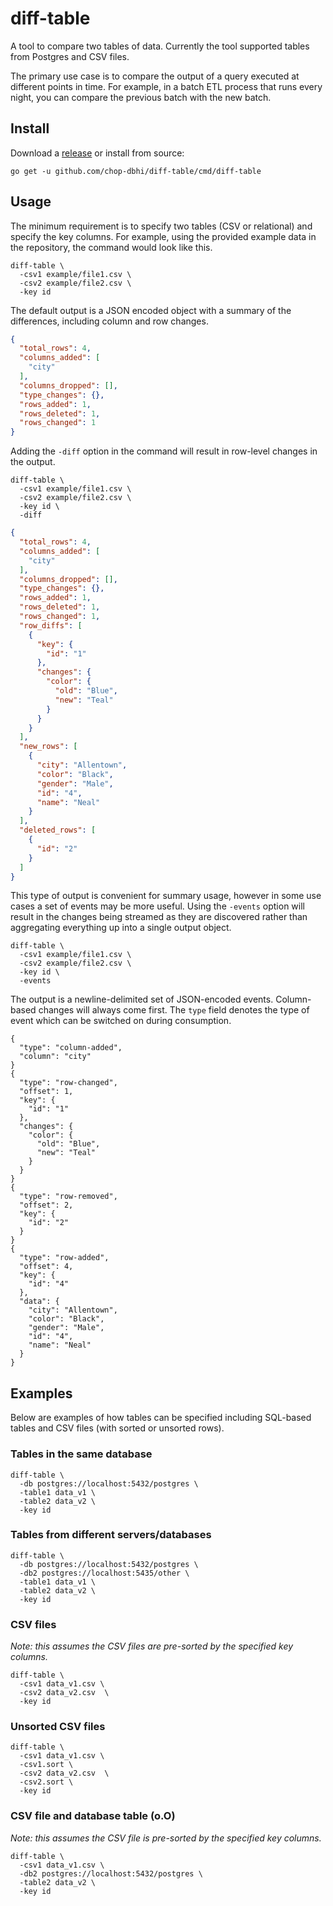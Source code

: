 # diff-table

A tool to compare two tables of data. Currently the tool supported tables from Postgres and CSV files.

The primary use case is to compare the output of a query executed at different points in time. For example, in a batch ETL process that runs every night, you can compare the previous batch with the new batch.

## Install

Download a [release](https://github.com/chop-dbhi/diff-table/releases) or install from source:

```
go get -u github.com/chop-dbhi/diff-table/cmd/diff-table
```

## Usage

The minimum requirement is to specify two tables (CSV or relational) and specify the key columns. For example, using the provided example data in the repository, the command would look like this.

```
diff-table \
  -csv1 example/file1.csv \
  -csv2 example/file2.csv \
  -key id
```

The default output is a JSON encoded object with a summary of the differences, including column and row changes.

```json
{
  "total_rows": 4,
  "columns_added": [
    "city"
  ],
  "columns_dropped": [],
  "type_changes": {},
  "rows_added": 1,
  "rows_deleted": 1,
  "rows_changed": 1
}
```

Adding the `-diff` option in the command will result in row-level changes in the output.

```
diff-table \
  -csv1 example/file1.csv \
  -csv2 example/file2.csv \
  -key id \
  -diff
```

```json
{
  "total_rows": 4,
  "columns_added": [
    "city"
  ],
  "columns_dropped": [],
  "type_changes": {},
  "rows_added": 1,
  "rows_deleted": 1,
  "rows_changed": 1,
  "row_diffs": [
    {
      "key": {
        "id": "1"
      },
      "changes": {
        "color": {
          "old": "Blue",
          "new": "Teal"
        }
      }
    }
  ],
  "new_rows": [
    {
      "city": "Allentown",
      "color": "Black",
      "gender": "Male",
      "id": "4",
      "name": "Neal"
    }
  ],
  "deleted_rows": [
    {
      "id": "2"
    }
  ]
}
```

This type of output is convenient for summary usage, however in some use cases a set of events may be more useful. Using the `-events` option will result in the changes being streamed as they are discovered rather than aggregating everything up into a single output object.

```
diff-table \
  -csv1 example/file1.csv \
  -csv2 example/file2.csv \
  -key id \
  -events
```

The output is a newline-delimited set of JSON-encoded events. Column-based changes will always come first. The `type` field denotes the type of event which can be switched on during consumption.

```jsons
{
  "type": "column-added",
  "column": "city"
}
{
  "type": "row-changed",
  "offset": 1,
  "key": {
    "id": "1"
  },
  "changes": {
    "color": {
      "old": "Blue",
      "new": "Teal"
    }
  }
}
{
  "type": "row-removed",
  "offset": 2,
  "key": {
    "id": "2"
  }
}
{
  "type": "row-added",
  "offset": 4,
  "key": {
    "id": "4"
  },
  "data": {
    "city": "Allentown",
    "color": "Black",
    "gender": "Male",
    "id": "4",
    "name": "Neal"
  }
}
```

## Examples

Below are examples of how tables can be specified including SQL-based tables and CSV files (with sorted or unsorted rows).

### Tables in the same database

```
diff-table \
  -db postgres://localhost:5432/postgres \
  -table1 data_v1 \
  -table2 data_v2 \
  -key id
```

### Tables from different servers/databases

```
diff-table \
  -db postgres://localhost:5432/postgres \
  -db2 postgres://localhost:5435/other \
  -table1 data_v1 \
  -table2 data_v2 \
  -key id
```

### CSV files

*Note: this assumes the CSV files are pre-sorted by the specified key columns.*

```
diff-table \
  -csv1 data_v1.csv \
  -csv2 data_v2.csv  \
  -key id
```

### Unsorted CSV files

```
diff-table \
  -csv1 data_v1.csv \
  -csv1.sort \
  -csv2 data_v2.csv  \
  -csv2.sort \
  -key id
```

### CSV file and database table (o.O)

*Note: this assumes the CSV file is pre-sorted by the specified key columns.*

```
diff-table \
  -csv1 data_v1.csv \
  -db2 postgres://localhost:5432/postgres \
  -table2 data_v2 \
  -key id
```
